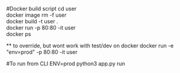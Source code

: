 #Docker build script
cd user <br/>
docker image rm -f user <br/>
docker build -t user . <br/>
docker run -p 80:80 -it user <br/>
docker ps <br/>

** to override, but wont work with test/dev on docker
docker run -e "env=prod" -p 80:80 -it user

#To run from CLI
ENV=prod python3 app.py run
